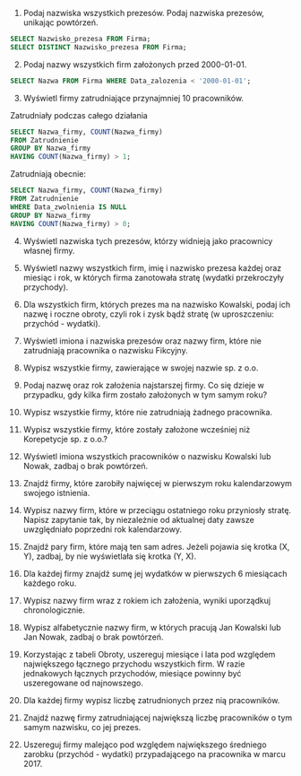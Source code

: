 1. Podaj nazwiska wszystkich prezesów. Podaj nazwiska prezesów, unikając powtórzeń.

```sql
SELECT Nazwisko_prezesa FROM Firma;
SELECT DISTINCT Nazwisko_prezesa FROM Firma;
```

2. Podaj nazwy wszystkich firm założonych przed 2000-01-01.

```sql
SELECT Nazwa FROM Firma WHERE Data_zalozenia < '2000-01-01'; 
```

3. Wyświetl firmy zatrudniające przynajmniej 10 pracowników.

Zatrudniały podczas całego działania

```sql
SELECT Nazwa_firmy, COUNT(Nazwa_firmy)
FROM Zatrudnienie 
GROUP BY Nazwa_firmy
HAVING COUNT(Nazwa_firmy) > 1;
```

Zatrudniają obecnie:

```sql
SELECT Nazwa_firmy, COUNT(Nazwa_firmy)
FROM Zatrudnienie
WHERE Data_zwolnienia IS NULL
GROUP BY Nazwa_firmy
HAVING COUNT(Nazwa_firmy) > 0;
```

4. Wyświetl nazwiska tych prezesów, którzy widnieją jako pracownicy własnej firmy.



5. Wyświetl nazwy wszystkich firm, imię i nazwisko prezesa każdej oraz miesiąc i rok, w których firma zanotowała stratę (wydatki przekroczyły przychody).
6. Dla wszystkich firm, których prezes ma na nazwisko Kowalski, podaj ich nazwę i roczne obroty, czyli rok i zysk bądź stratę (w uproszczeniu: przychód - wydatki).
7. Wyświetl imiona i nazwiska prezesów oraz nazwy firm, które nie zatrudniają pracownika o nazwisku Fikcyjny.
8. Wypisz wszystkie firmy, zawierające w swojej nazwie sp. z o.o.
9.  Podaj nazwę oraz rok założenia najstarszej firmy. Co się dzieje w przypadku, gdy kilka firm zostało założonych w tym samym roku?
10. Wypisz wszystkie firmy, które nie zatrudniają żadnego pracownika.
11. Wypisz wszystkie firmy, które zostały założone wcześniej niż Korepetycje sp. z o.o.?
12. Wyświetl imiona wszystkich pracowników o nazwisku Kowalski lub Nowak, zadbaj o brak powtórzeń.
13. Znajdź firmy, które zarobiły najwięcej w pierwszym roku kalendarzowym swojego istnienia.
14. Wypisz nazwy firm, które w przeciągu ostatniego roku przyniosły stratę. Napisz zapytanie tak, by niezależnie od aktualnej daty zawsze uwzględniało poprzedni rok kalendarzowy.
15. Znajdź pary firm, które mają ten sam adres. Jeżeli pojawia się krotka (X, Y), zadbaj, by nie wyświetlała się krotka (Y, X).
16. Dla każdej firmy znajdź sumę jej wydatków w pierwszych 6 miesiącach każdego roku.
17. Wypisz nazwy firm wraz z rokiem ich założenia, wyniki uporządkuj chronologicznie.
18. Wypisz alfabetycznie nazwy firm, w których pracują Jan Kowalski lub Jan Nowak, zadbaj o brak powtórzeń.
19. Korzystając z tabeli Obroty, uszereguj miesiące i lata pod względem największego łącznego przychodu wszystkich firm. W razie jednakowych łącznych przychodów, miesiące powinny być uszeregowane od najnowszego.
20. Dla każdej firmy wypisz liczbę zatrudnionych przez nią pracowników.
21. Znajdź nazwę firmy zatrudniającej największą liczbę pracowników o tym samym nazwisku, co jej prezes.
22. Uszereguj firmy malejąco pod względem największego średniego zarobku (przychód - wydatki) przypadającego na pracownika w marcu 2017.